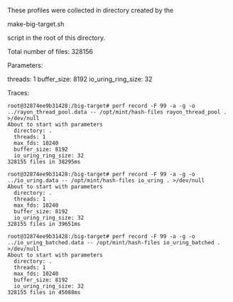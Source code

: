 These profiles were collected in directory created by the

  make-big-target.sh

script in the root of this directory.

Total number of files: 328156

Parameters:

threads: 1
buffer_size: 8192
io_uring_ring_size: 32

Traces:

```
root@32874ee9b31428:/big-target# perf record -F 99 -a -g -o ../rayon_thread_pool.data -- /opt/mint/hash-files rayon_thread_pool . >/dev/null
About to start with parameters
  directory: .
  threads: 1
  max_fds: 10240
  buffer_size: 8192
  io_uring_ring_size: 32
328155 files in 38295ms

root@32874ee9b31428:/big-target# perf record -F 99 -a -g -o ../io_uring.data -- /opt/mint/hash-files io_uring . >/dev/null
About to start with parameters
  directory: .
  threads: 1
  max_fds: 10240
  buffer_size: 8192
  io_uring_ring_size: 32
328155 files in 39651ms

root@32874ee9b31428:/big-target# perf record -F 99 -a -g -o ../io_uring_batched.data -- /opt/mint/hash-files io_uring_batched . >/dev/null
About to start with parameters
  directory: .
  threads: 1
  max_fds: 10240
  buffer_size: 8192
  io_uring_ring_size: 32
328155 files in 45088ms
```

